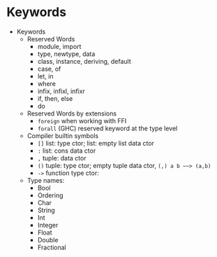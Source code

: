 # Keywords


* Keywords
  * Reserved Words
    - module, import
    - type, newtype, data
    - class, instance, deriving, default
    - case, of
    - let, in
    - where
    - infix, infixl, infixr
    - if, then, else
    - do
  * Reserved Words by extensions
    - `foreign` when working with FFI
    - `forall` (GHC) reserved keyword at the type level
  * Compiler builtin symbols
    - `[]`  list: type ctor; list: empty list data ctor
    - `:`   list: cons data ctor
    - `,`   tuple: data ctor
    - `()`  tuple: type ctor; empty tuple data ctor, `(,) a b ~~> (a,b)`
    - `->`  function type ctor: 
  * Type names:
    - Bool
    - Ordering
    - Char
    - String
    - Int
    - Integer
    - Float
    - Double
    - Fractional
